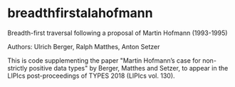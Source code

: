 # breadthfirstalahofmann
Breadth-first traversal following a proposal of Martin Hofmann (1993-1995)

Authors: Ulrich Berger, Ralph Matthes, Anton Setzer

This is code supplementing the paper "Martin Hofmann’s case for non-strictly positive data types" by Berger, Matthes and Setzer, to appear in the LIPIcs post-proceedings of TYPES 2018 (LIPIcs vol. 130).

